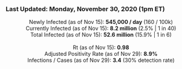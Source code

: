 ### Last Updated: Monday, November 30, 2020 (1pm ET)
<p align="center">
Newly Infected (as of Nov 15): <b>545,000 / day</b> 
(160 / 100k)<br>
Currently Infected (as of Nov 15): <b>8.2 million</b> 
(2.5% | 1 in 40)<br>
Total Infected (as of Nov 15): <b>52.6 million</b> 
(15.9% | 1 in 6)<br>
<br>
Rt (as of Nov 15): <b>0.98</b><br>
Adjusted Positivity Rate (as of Nov 29): <b>8.9%</b><br>
Infections / Cases (as of Nov 29): <b>3.4</b> (30% detection rate)</p>